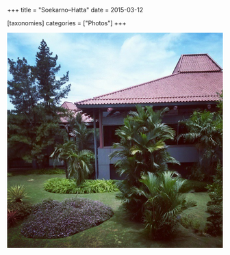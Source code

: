 +++
title = "Soekarno–Hatta"
date = 2015-03-12

[taxonomies]
categories = ["Photos"]
+++

![Soekarno–Hatta](soekarno-hatta.jpeg)
